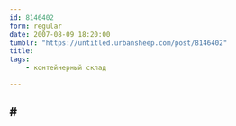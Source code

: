 ```yaml
---
id: 8146402
form: regular
date: 2007-08-09 18:20:00
tumblr: "https://untitled.urbansheep.com/post/8146402"
title:
tags:
    - контейнерный склад

---
```


<h2>#</h2>

